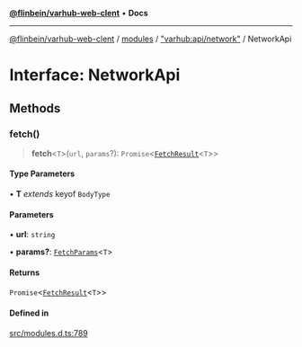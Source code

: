 [**@flinbein/varhub-web-clent**](../../../../README.md) • **Docs**

***

[@flinbein/varhub-web-clent](../../../../modules.md) / [modules](../../../README.md) / ["varhub:api/network"](../README.md) / NetworkApi

# Interface: NetworkApi

## Methods

### fetch()

> **fetch**\<`T`\>(`url`, `params`?): `Promise`\<[`FetchResult`](FetchResult.md)\<`T`\>\>

#### Type Parameters

• **T** *extends* keyof `BodyType`

#### Parameters

• **url**: `string`

• **params?**: [`FetchParams`](../type-aliases/FetchParams.md)\<`T`\>

#### Returns

`Promise`\<[`FetchResult`](FetchResult.md)\<`T`\>\>

#### Defined in

[src/modules.d.ts:789](https://github.com/flinbein/varhub-web-client/blob/b4c6fcf02a5379525d4b3a67611612cbdf92318f/src/modules.d.ts#L789)
